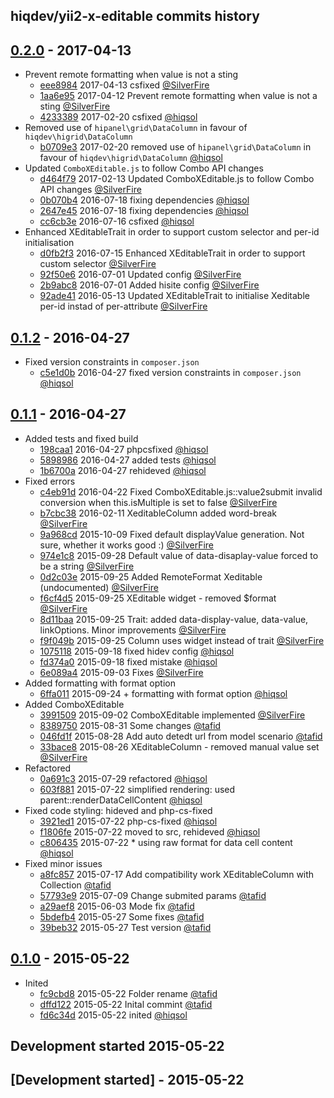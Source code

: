 hiqdev/yii2-x-editable commits history
--------------------------------------

## [0.2.0] - 2017-04-13

- Prevent remote formatting when value is not a sting
    - [eee8984] 2017-04-13 csfixed [@SilverFire]
    - [1aa6e95] 2017-04-12 Prevent remote formatting when value is not a sting [@SilverFire]
    - [4233389] 2017-02-20 csfixed [@hiqsol]
- Removed use of `hipanel\grid\DataColumn` in favour of `hiqdev\higrid\DataColumn`
    - [b0709e3] 2017-02-20 removed use of `hipanel\grid\DataColumn` in favour of `hiqdev\higrid\DataColumn` [@hiqsol]
- Updated `ComboXEditable.js` to follow Combo API changes
    - [d464f79] 2017-02-13 Updated ComboXEditable.js to follow Combo API changes [@SilverFire]
    - [0b070b4] 2016-07-18 fixing dependencies [@hiqsol]
    - [2647e45] 2016-07-18 fixing dependencies [@hiqsol]
    - [cc6cb3e] 2016-07-16 csfixed [@hiqsol]
- Enhanced XEditableTrait in order to support custom selector and per-id initialisation
    - [d0fb2f3] 2016-07-15 Enhanced XEditableTrait in order to support custom selector [@SilverFire]
    - [92f50e6] 2016-07-01 Updated config [@SilverFire]
    - [2b9abc8] 2016-07-01 Added hisite config [@SilverFire]
    - [92ade41] 2016-05-13 Updated XEditableTrait to initialise Xeditable per-id instad of per-attribute [@SilverFire]

## [0.1.2] - 2016-04-27

- Fixed version constraints in `composer.json`
    - [c5e1d0b] 2016-04-27 fixed version constraints in `composer.json` [@hiqsol]

## [0.1.1] - 2016-04-27

- Added tests and fixed build
    - [198caa1] 2016-04-27 phpcsfixed [@hiqsol]
    - [5898986] 2016-04-27 added tests [@hiqsol]
    - [1b6700a] 2016-04-27 rehideved [@hiqsol]
- Fixed errors
    - [c4eb91d] 2016-04-22 Fixed ComboXEditable.js::value2submit invalid conversion when this.isMultiple is set to false [@SilverFire]
    - [b7cbc38] 2016-02-11 XeditableColumn added word-break [@SilverFire]
    - [9a968cd] 2015-10-09 Fixed default displayValue generation. Not sure, whether it works good :) [@SilverFire]
    - [974e1c8] 2015-09-28 Default value of data-disaplay-value forced to be a string [@SilverFire]
    - [0d2c03e] 2015-09-25 Added RemoteFormat Xeditable (undocumented) [@SilverFire]
    - [f6cf4d5] 2015-09-25 XEditable widget - removed $format [@SilverFire]
    - [8d11baa] 2015-09-25 Trait: added data-display-value, data-value, linkOptions. Minor improvements [@SilverFire]
    - [f9f049b] 2015-09-25 Column uses widget instead of trait [@SilverFire]
    - [1075118] 2015-09-18 fixed hidev config [@hiqsol]
    - [fd374a0] 2015-09-18 fixed mistake [@hiqsol]
    - [6e089a4] 2015-09-03 Fixes [@SilverFire]
- Added formatting with format option
    - [6ffa011] 2015-09-24 + formatting with format option [@hiqsol]
- Added ComboXEditable
    - [3991509] 2015-09-02 ComboXEditable implemented [@SilverFire]
    - [8389750] 2015-08-31 Some changes [@tafid]
    - [046fd1f] 2015-08-28 Add auto detedt url from model scenario [@tafid]
    - [33bace8] 2015-08-26 XEditableColumn - removed manual value set [@SilverFire]
- Refactored
    - [0a691c3] 2015-07-29 refactored [@hiqsol]
    - [603f881] 2015-07-22 simplified rendering: used parent::renderDataCellContent [@hiqsol]
- Fixed code styling: hideved and php-cs-fixed
    - [3921ed1] 2015-07-22 php-cs-fixed [@hiqsol]
    - [f1806fe] 2015-07-22 moved to src, rehideved [@hiqsol]
    - [c806435] 2015-07-22 * using raw format for data cell content [@hiqsol]
- Fixed minor issues
    - [a8fc857] 2015-07-17 Add compatibility work XEditableColumn with Collection [@tafid]
    - [57793e9] 2015-07-09 Change submited params [@tafid]
    - [a29aef8] 2015-06-03 Mode fix [@tafid]
    - [5bdefb4] 2015-05-27 Some fixes [@tafid]
    - [39beb32] 2015-05-27 Test version [@tafid]

## [0.1.0] - 2015-05-22

- Inited
    - [fc9cbd8] 2015-05-22 Folder rename [@tafid]
    - [dffd122] 2015-05-22 Inital commint [@tafid]
    - [fd6c34d] 2015-05-22 inited [@hiqsol]
## Development started 2015-05-22

## [Development started] - 2015-05-22

[@hiqsol]: https://github.com/hiqsol
[sol@hiqdev.com]: https://github.com/hiqsol
[@SilverFire]: https://github.com/SilverFire
[d.naumenko.a@gmail.com]: https://github.com/SilverFire
[@tafid]: https://github.com/tafid
[andreyklochok@gmail.com]: https://github.com/tafid
[@BladeRoot]: https://github.com/BladeRoot
[bladeroot@gmail.com]: https://github.com/BladeRoot
[c5e1d0b]: https://github.com/hiqdev/yii2-x-editable/commit/c5e1d0b
[198caa1]: https://github.com/hiqdev/yii2-x-editable/commit/198caa1
[5898986]: https://github.com/hiqdev/yii2-x-editable/commit/5898986
[1b6700a]: https://github.com/hiqdev/yii2-x-editable/commit/1b6700a
[c4eb91d]: https://github.com/hiqdev/yii2-x-editable/commit/c4eb91d
[b7cbc38]: https://github.com/hiqdev/yii2-x-editable/commit/b7cbc38
[9a968cd]: https://github.com/hiqdev/yii2-x-editable/commit/9a968cd
[974e1c8]: https://github.com/hiqdev/yii2-x-editable/commit/974e1c8
[0d2c03e]: https://github.com/hiqdev/yii2-x-editable/commit/0d2c03e
[f6cf4d5]: https://github.com/hiqdev/yii2-x-editable/commit/f6cf4d5
[8d11baa]: https://github.com/hiqdev/yii2-x-editable/commit/8d11baa
[f9f049b]: https://github.com/hiqdev/yii2-x-editable/commit/f9f049b
[1075118]: https://github.com/hiqdev/yii2-x-editable/commit/1075118
[fd374a0]: https://github.com/hiqdev/yii2-x-editable/commit/fd374a0
[6e089a4]: https://github.com/hiqdev/yii2-x-editable/commit/6e089a4
[6ffa011]: https://github.com/hiqdev/yii2-x-editable/commit/6ffa011
[3991509]: https://github.com/hiqdev/yii2-x-editable/commit/3991509
[8389750]: https://github.com/hiqdev/yii2-x-editable/commit/8389750
[046fd1f]: https://github.com/hiqdev/yii2-x-editable/commit/046fd1f
[33bace8]: https://github.com/hiqdev/yii2-x-editable/commit/33bace8
[0a691c3]: https://github.com/hiqdev/yii2-x-editable/commit/0a691c3
[603f881]: https://github.com/hiqdev/yii2-x-editable/commit/603f881
[3921ed1]: https://github.com/hiqdev/yii2-x-editable/commit/3921ed1
[f1806fe]: https://github.com/hiqdev/yii2-x-editable/commit/f1806fe
[c806435]: https://github.com/hiqdev/yii2-x-editable/commit/c806435
[a8fc857]: https://github.com/hiqdev/yii2-x-editable/commit/a8fc857
[57793e9]: https://github.com/hiqdev/yii2-x-editable/commit/57793e9
[a29aef8]: https://github.com/hiqdev/yii2-x-editable/commit/a29aef8
[5bdefb4]: https://github.com/hiqdev/yii2-x-editable/commit/5bdefb4
[39beb32]: https://github.com/hiqdev/yii2-x-editable/commit/39beb32
[fc9cbd8]: https://github.com/hiqdev/yii2-x-editable/commit/fc9cbd8
[dffd122]: https://github.com/hiqdev/yii2-x-editable/commit/dffd122
[fd6c34d]: https://github.com/hiqdev/yii2-x-editable/commit/fd6c34d
[1aa6e95]: https://github.com/hiqdev/yii2-x-editable/commit/1aa6e95
[4233389]: https://github.com/hiqdev/yii2-x-editable/commit/4233389
[b0709e3]: https://github.com/hiqdev/yii2-x-editable/commit/b0709e3
[d464f79]: https://github.com/hiqdev/yii2-x-editable/commit/d464f79
[0b070b4]: https://github.com/hiqdev/yii2-x-editable/commit/0b070b4
[2647e45]: https://github.com/hiqdev/yii2-x-editable/commit/2647e45
[cc6cb3e]: https://github.com/hiqdev/yii2-x-editable/commit/cc6cb3e
[d0fb2f3]: https://github.com/hiqdev/yii2-x-editable/commit/d0fb2f3
[92f50e6]: https://github.com/hiqdev/yii2-x-editable/commit/92f50e6
[2b9abc8]: https://github.com/hiqdev/yii2-x-editable/commit/2b9abc8
[92ade41]: https://github.com/hiqdev/yii2-x-editable/commit/92ade41
[Under development]: https://github.com/hiqdev/yii2-x-editable/compare/0.2.0...HEAD
[0.1.2]: https://github.com/hiqdev/yii2-x-editable/compare/0.1.1...0.1.2
[0.1.1]: https://github.com/hiqdev/yii2-x-editable/compare/0.1.0...0.1.1
[0.1.0]: https://github.com/hiqdev/yii2-x-editable/releases/tag/0.1.0
[0.2.0]: https://github.com/hiqdev/yii2-x-editable/compare/0.1.2...0.2.0
[eee8984]: https://github.com/hiqdev/yii2-x-editable/commit/eee8984
